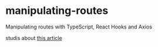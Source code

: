 # manipulating-routes
Manipulating routes with TypeScript, React Hooks and Axios

studis about <a href='https://medium.com/swlh/interacting-with-restful-apis-using-typescript-react-hooks-and-axios-part-1-af52920ae3e4'>this article</a>
